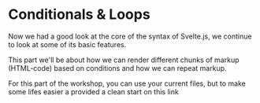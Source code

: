 # Conditionals & Loops

Now we had a good look at the core of the syntax of Svelte.js, we continue to look at some of its basic features.

This part we'll be about how we can render different chunks of markup (HTML-code) based on conditions and how we can repeat markup.  

For this part of the workshop, you can use your current files, but to make some lifes easier a provided a clean start on this link []()
